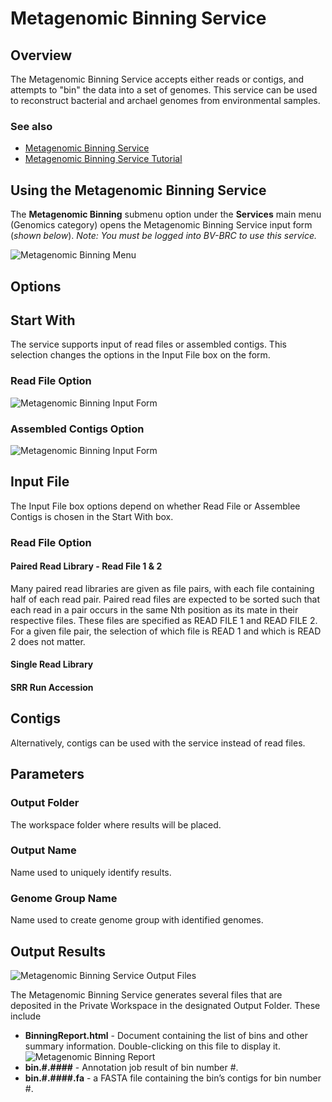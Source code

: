 # Metagenomic Binning Service

## Overview
The Metagenomic Binning Service accepts either reads or contigs, and attempts to "bin" the data into a set of genomes. This service can be used to reconstruct bacterial and archael genomes from environmental samples.

### See also
* [Metagenomic Binning Service](https://bv-brc.org/app/MetagenomicBinning)
* [Metagenomic Binning Service Tutorial](../../tutorial/metagenomic_binning/metagenomic_binning.html)

## Using the Metagenomic Binning Service
The **Metagenomic Binning** submenu option under the **Services** main menu (Genomics category) opens the Metagenomic Binning Service input form (*shown below*). *Note: You must be logged into BV-BRC to use this service.*

![Metagenomic Binning Menu](../images/bv_services_menu.png)

## Options

## Start With
The service supports input of read files or assembled contigs. This selection changes the options in the Input File box on the form. 

### Read File Option
![Metagenomic Binning Input Form](../images/metagenomic_binning_input_form_reads.png) 

### Assembled Contigs Option
![Metagenomic Binning Input Form](../images/metagenomic_binning_input_form_contigs.png) 

## Input File
The Input File box options depend on whether Read File or Assemblee Contigs is chosen in the Start With box. 

### Read File Option

#### Paired Read Library - Read File 1 & 2
Many paired read libraries are given as file pairs, with each file containing half of each read pair. Paired read files are expected to be sorted such that each read in a pair occurs in the same Nth position as its mate in their respective files. These files are specified as READ FILE 1 and READ FILE 2. For a given file pair, the selection of which file is READ 1 and which is READ 2 does not matter.

#### Single Read Library



#### SRR Run Accession



## Contigs
Alternatively, contigs can be used with the service instead of read files.

## Parameters

### Output Folder
The workspace folder where results will be placed.

### Output Name
Name used to uniquely identify results.

### Genome Group Name
Name used to create genome group with identified genomes.

## Output Results
![Metagenomic Binning Service Output Files](../images/metagenomic_binning_result.png) 

The Metagenomic Binning Service generates several files that are deposited in the Private Workspace in the designated Output Folder. These include

* **BinningReport.html** - Document containing the list of bins and other summary information. Double-clicking on this file to display it.
![Metagenomic Binning Report](../images/metagenomic_binning_report.png) 
* **bin.#.####** - Annotation job result of bin number #.
* **bin.#.####.fa** - a FASTA file containing the bin’s contigs for bin number #.

